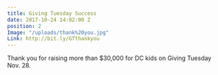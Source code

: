 ```yaml
---
title: Giving Tuesday Success
date: 2017-10-24 14:02:00 Z
position: 2
Image: "/uploads/thank%20you.jpg"
Link: http://bit.ly/GTthankyou
---
```


Thank you for raising more than $30,000 for DC kids on Giving Tuesday Nov. 28. 